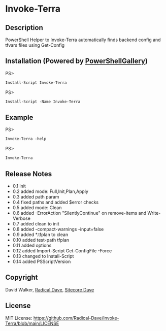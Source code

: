 # Invoke-Terra
## Description
PowerShell Helper to Invoke-Terra automatically finds backend config and tfvars files using Get-Config

## Installation (Powered by [PowerShellGallery](https://powershellgallery.com/packages/Invoke-Terra))
PS>
```ps
Install-Script Invoke-Terra
```

PS>
```ps
Install-Script -Name Invoke-Terra
```

## Example
PS> 
```ps
Invoke-Terra -help
```

PS>
```ps
Invoke-Terra
```

## Release Notes
- 0.1 init
- 0.2 added mode: Full,Init,Plan,Apply
- 0.3 added path param
- 0.4 fixed paths and added $error checks
- 0.5 added mode: Clean
- 0.6 added -ErrorAction "SilentlyContinue" on remove-items and Write-Verbose
- 0.7 added clean to init
- 0.8 added -compact-warnings -input=false
- 0.9 added *.tfplan to clean
- 0.10 added test-path tfplan
- 0.11 added options
- 0.12 added Import-Script Get-ConfigFile -Force
- 0.13 changed to Install-Script
- 0.14 added PSScriptVersion

## Copyright
David Walker, [Radical Dave](https://github.com/radical-dave), [Sitecore Dave](https://github.com/sitecoredave)

## License
MIT License: https://github.com/Radical-Dave/Invoke-Terra/blob/main/LICENSE
